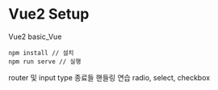 # Vue2 Setup

Vue2 basic_Vue
```
npm install // 설치
npm run serve // 실행
```
router 및 input type 종료들 핸들링 연습 radio, select, checkbox